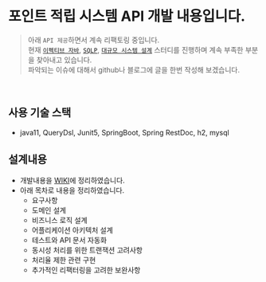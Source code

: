 # 포인트 적립 시스템 API 개발 내용입니다.

> 아래 `API 제공`하면서 계속 리팩토링 중입니다.  
> 현재 [`이펙티브 자바`](https://github.com/t0e8r1r4y/EffectiveJava), [`SQLP`](https://github.com/kmw8551/study/tree/main/oraclearch), [`대규모 시스템 설계`](https://github.com/t0e8r1r4y/SystemDesign) 스터디를 진행하며 계속 부족한 부분을 찾아내고 있습니다.   
> 파악되는 이슈에 대해서 github나 블로그에 글을 한번 작성해 보겠습니다.  

<br/>


## 사용 기술 스택
- java11, QueryDsl, Junit5, SpringBoot, Spring RestDoc, h2, mysql

## 설계내용
- 개발내용을 [WIKI](https://github.com/t0e8r1r4y/PointReserve/wiki)에 정리하였습니다.
- 아래 목차로 내용을 정리하였습니다.
    - 요구사항
    - 도메인 설계
    - 비즈니스 로직 설계
    - 어플리케이션 아키텍처 설계
    - 테스트와 API 문서 자동화
    - 동시성 처리를 위한 트랜잭션 고려사항
    - 처리율 제한 관련 구현
    - 추가적인 리팩터링을 고려한 보완사항
